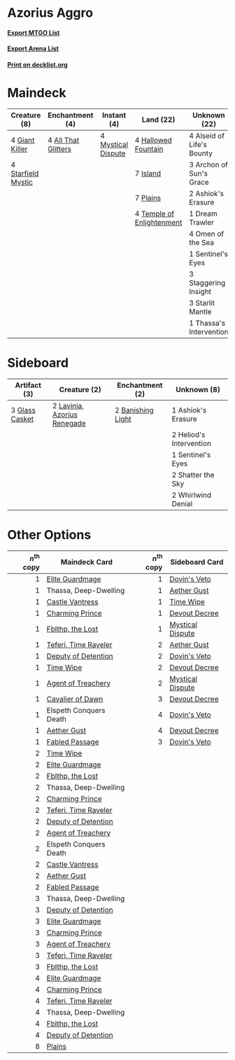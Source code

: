 # Azorius Aggro

#### [Export MTGO List](../collection/Azorius%20Aggro/Azorius%20Aggro.txt)
#### [Export Arena List](../collection/Azorius%20Aggro/Azorius%20Aggro_arena.txt)
#### [Print on decklist.org](http://decklist.org/?deckmain=4%09All%20That%20Glitters%0A4%09Alseid%20of%20Life's%20Bounty%0A3%09Archon%20of%20Sun's%20Grace%0A2%09Ashiok's%20Erasure%0A1%09Dream%20Trawler%0A4%09Giant%20Killer%0A4%09Hallowed%20Fountain%0A7%09Island%0A4%09Mystical%20Dispute%0A4%09Omen%20of%20the%20Sea%0A7%09Plains%0A1%09Sentinel's%20Eyes%0A3%09Staggering%20Insight%0A4%09Starfield%20Mystic%0A3%09Starlit%20Mantle%0A4%09Temple%20of%20Enlightenment%0A1%09Thassa's%20Intervention&deckside=1%09Ashiok's%20Erasure%0A2%09Banishing%20Light%0A3%09Glass%20Casket%0A2%09Heliod's%20Intervention%0A2%09Lavinia,%20Azorius%20Renegade%0A1%09Sentinel's%20Eyes%0A2%09Shatter%20the%20Sky%0A2%09Whirlwind%20Denial)
# Maindeck

|                                        Creature (8)                                         |                                       Enchantment (4)                                        |                                         Instant (4)                                         |                                             Land (22)                                              |      Unknown (22)       |
|---------------------------------------------------------------------------------------------|----------------------------------------------------------------------------------------------|---------------------------------------------------------------------------------------------|----------------------------------------------------------------------------------------------------|-------------------------|
|4 [Giant Killer](http://gatherer.wizards.com/Pages/Card/Details.aspx?multiverseid=472976)    |4 [All That Glitters](http://gatherer.wizards.com/Pages/Card/Details.aspx?multiverseid=472964)|4 [Mystical Dispute](http://gatherer.wizards.com/Pages/Card/Details.aspx?multiverseid=473020)|4 [Hallowed Fountain](http://gatherer.wizards.com/Pages/Card/Details.aspx?multiverseid=97071)       |4 Alseid of Life's Bounty|
|4 [Starfield Mystic](http://gatherer.wizards.com/Pages/Card/Details.aspx?multiverseid=466793)|                                                                                              |                                                                                             |7 [Island](http://gatherer.wizards.com/Pages/Card/Details.aspx?multiverseid=439857)                 |3 Archon of Sun's Grace  |
|                                                                                             |                                                                                              |                                                                                             |7 [Plains](http://gatherer.wizards.com/Pages/Card/Details.aspx?multiverseid=439856)                 |2 Ashiok's Erasure       |
|                                                                                             |                                                                                              |                                                                                             |4 [Temple of Enlightenment](http://gatherer.wizards.com/Pages/Card/Details.aspx?multiverseid=378535)|1 Dream Trawler          |
|                                                                                             |                                                                                              |                                                                                             |                                                                                                    |4 Omen of the Sea        |
|                                                                                             |                                                                                              |                                                                                             |                                                                                                    |1 Sentinel's Eyes        |
|                                                                                             |                                                                                              |                                                                                             |                                                                                                    |3 Staggering Insight     |
|                                                                                             |                                                                                              |                                                                                             |                                                                                                    |3 Starlit Mantle         |
|                                                                                             |                                                                                              |                                                                                             |                                                                                                    |1 Thassa's Intervention  |


# Sideboard

|                                      Artifact (3)                                       |                                             Creature (2)                                             |                                      Enchantment (2)                                       |      Unknown (8)      |
|-----------------------------------------------------------------------------------------|------------------------------------------------------------------------------------------------------|--------------------------------------------------------------------------------------------|-----------------------|
|3 [Glass Casket](http://gatherer.wizards.com/Pages/Card/Details.aspx?multiverseid=472977)|2 [Lavinia, Azorius Renegade](http://gatherer.wizards.com/Pages/Card/Details.aspx?multiverseid=457333)|2 [Banishing Light](http://gatherer.wizards.com/Pages/Card/Details.aspx?multiverseid=405135)|1 Ashiok's Erasure     |
|                                                                                         |                                                                                                      |                                                                                            |2 Heliod's Intervention|
|                                                                                         |                                                                                                      |                                                                                            |1 Sentinel's Eyes      |
|                                                                                         |                                                                                                      |                                                                                            |2 Shatter the Sky      |
|                                                                                         |                                                                                                      |                                                                                            |2 Whirlwind Denial     |


# Other Options

|*n*<sup>th</sup> copy|                                         Maindeck Card                                         |*n*<sup>th</sup> copy|                                      Sideboard Card                                       |
|--------------------:|-----------------------------------------------------------------------------------------------|--------------------:|-------------------------------------------------------------------------------------------|
|                    1|[Elite Guardmage](http://gatherer.wizards.com/Pages/Card/Details.aspx?multiverseid=461122)     |                    1|[Dovin's Veto](http://gatherer.wizards.com/Pages/Card/Details.aspx?multiverseid=461120)    |
|                    1|Thassa, Deep-Dwelling                                                                          |                    1|[Aether Gust](http://gatherer.wizards.com/Pages/Card/Details.aspx?multiverseid=466796)     |
|                    1|[Castle Vantress](http://gatherer.wizards.com/Pages/Card/Details.aspx?multiverseid=473204)     |                    1|[Time Wipe](http://gatherer.wizards.com/Pages/Card/Details.aspx?multiverseid=461150)       |
|                    1|[Charming Prince](http://gatherer.wizards.com/Pages/Card/Details.aspx?multiverseid=472970)     |                    1|[Devout Decree](http://gatherer.wizards.com/Pages/Card/Details.aspx?multiverseid=466767)   |
|                    1|[Fblthp, the Lost](http://gatherer.wizards.com/Pages/Card/Details.aspx?multiverseid=460977)    |                    1|[Mystical Dispute](http://gatherer.wizards.com/Pages/Card/Details.aspx?multiverseid=473020)|
|                    1|[Teferi, Time Raveler](http://gatherer.wizards.com/Pages/Card/Details.aspx?multiverseid=461148)|                    2|[Aether Gust](http://gatherer.wizards.com/Pages/Card/Details.aspx?multiverseid=466796)     |
|                    1|[Deputy of Detention](http://gatherer.wizards.com/Pages/Card/Details.aspx?multiverseid=457309) |                    2|[Dovin's Veto](http://gatherer.wizards.com/Pages/Card/Details.aspx?multiverseid=461120)    |
|                    1|[Time Wipe](http://gatherer.wizards.com/Pages/Card/Details.aspx?multiverseid=461150)           |                    2|[Devout Decree](http://gatherer.wizards.com/Pages/Card/Details.aspx?multiverseid=466767)   |
|                    1|[Agent of Treachery](http://gatherer.wizards.com/Pages/Card/Details.aspx?multiverseid=466797)  |                    2|[Mystical Dispute](http://gatherer.wizards.com/Pages/Card/Details.aspx?multiverseid=473020)|
|                    1|[Cavalier of Dawn](http://gatherer.wizards.com/Pages/Card/Details.aspx?multiverseid=466764)    |                    3|[Devout Decree](http://gatherer.wizards.com/Pages/Card/Details.aspx?multiverseid=466767)   |
|                    1|Elspeth Conquers Death                                                                         |                    4|[Dovin's Veto](http://gatherer.wizards.com/Pages/Card/Details.aspx?multiverseid=461120)    |
|                    1|[Aether Gust](http://gatherer.wizards.com/Pages/Card/Details.aspx?multiverseid=466796)         |                    4|[Devout Decree](http://gatherer.wizards.com/Pages/Card/Details.aspx?multiverseid=466767)   |
|                    1|[Fabled Passage](http://gatherer.wizards.com/Pages/Card/Details.aspx?multiverseid=473206)      |                    3|[Dovin's Veto](http://gatherer.wizards.com/Pages/Card/Details.aspx?multiverseid=461120)    |
|                    2|[Time Wipe](http://gatherer.wizards.com/Pages/Card/Details.aspx?multiverseid=461150)           |                     |                                                                                           |
|                    2|[Elite Guardmage](http://gatherer.wizards.com/Pages/Card/Details.aspx?multiverseid=461122)     |                     |                                                                                           |
|                    2|[Fblthp, the Lost](http://gatherer.wizards.com/Pages/Card/Details.aspx?multiverseid=460977)    |                     |                                                                                           |
|                    2|Thassa, Deep-Dwelling                                                                          |                     |                                                                                           |
|                    2|[Charming Prince](http://gatherer.wizards.com/Pages/Card/Details.aspx?multiverseid=472970)     |                     |                                                                                           |
|                    2|[Teferi, Time Raveler](http://gatherer.wizards.com/Pages/Card/Details.aspx?multiverseid=461148)|                     |                                                                                           |
|                    2|[Deputy of Detention](http://gatherer.wizards.com/Pages/Card/Details.aspx?multiverseid=457309) |                     |                                                                                           |
|                    2|[Agent of Treachery](http://gatherer.wizards.com/Pages/Card/Details.aspx?multiverseid=466797)  |                     |                                                                                           |
|                    2|Elspeth Conquers Death                                                                         |                     |                                                                                           |
|                    2|[Castle Vantress](http://gatherer.wizards.com/Pages/Card/Details.aspx?multiverseid=473204)     |                     |                                                                                           |
|                    2|[Aether Gust](http://gatherer.wizards.com/Pages/Card/Details.aspx?multiverseid=466796)         |                     |                                                                                           |
|                    2|[Fabled Passage](http://gatherer.wizards.com/Pages/Card/Details.aspx?multiverseid=473206)      |                     |                                                                                           |
|                    3|Thassa, Deep-Dwelling                                                                          |                     |                                                                                           |
|                    3|[Deputy of Detention](http://gatherer.wizards.com/Pages/Card/Details.aspx?multiverseid=457309) |                     |                                                                                           |
|                    3|[Elite Guardmage](http://gatherer.wizards.com/Pages/Card/Details.aspx?multiverseid=461122)     |                     |                                                                                           |
|                    3|[Charming Prince](http://gatherer.wizards.com/Pages/Card/Details.aspx?multiverseid=472970)     |                     |                                                                                           |
|                    3|[Agent of Treachery](http://gatherer.wizards.com/Pages/Card/Details.aspx?multiverseid=466797)  |                     |                                                                                           |
|                    3|[Teferi, Time Raveler](http://gatherer.wizards.com/Pages/Card/Details.aspx?multiverseid=461148)|                     |                                                                                           |
|                    3|[Fblthp, the Lost](http://gatherer.wizards.com/Pages/Card/Details.aspx?multiverseid=460977)    |                     |                                                                                           |
|                    4|[Elite Guardmage](http://gatherer.wizards.com/Pages/Card/Details.aspx?multiverseid=461122)     |                     |                                                                                           |
|                    4|[Charming Prince](http://gatherer.wizards.com/Pages/Card/Details.aspx?multiverseid=472970)     |                     |                                                                                           |
|                    4|[Teferi, Time Raveler](http://gatherer.wizards.com/Pages/Card/Details.aspx?multiverseid=461148)|                     |                                                                                           |
|                    4|Thassa, Deep-Dwelling                                                                          |                     |                                                                                           |
|                    4|[Fblthp, the Lost](http://gatherer.wizards.com/Pages/Card/Details.aspx?multiverseid=460977)    |                     |                                                                                           |
|                    4|[Deputy of Detention](http://gatherer.wizards.com/Pages/Card/Details.aspx?multiverseid=457309) |                     |                                                                                           |
|                    8|[Plains](http://gatherer.wizards.com/Pages/Card/Details.aspx?multiverseid=439856)              |                     |                                                                                           |

